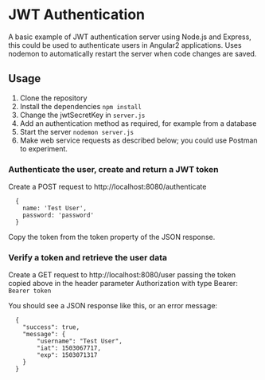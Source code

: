 # JWT Authentication

A basic example of JWT authentication server using Node.js and Express, this could be used to authenticate users in Angular2 applications. Uses nodemon to automatically restart the server when code changes are saved.

## Usage

1. Clone the repository
2. Install the dependencies `npm install`
3. Change the jwtSecretKey in `server.js`
4. Add an authentication method as required, for example from a database
5. Start the server `nodemon server.js`
6. Make web service requests as described below; you could use Postman to experiment.

### Authenticate the user, create and return a JWT token

Create a POST request to http://localhost:8080/authenticate

```
  {
    name: 'Test User',
    password: 'password'
  }
```

Copy the token from the token property of the JSON response.

### Verify a token and retrieve the user data

Create a GET request to http://localhost:8080/user passing the token copied above in the header parameter Authorization with type Bearer: ```Bearer token```

You should see a JSON response like this, or an error message:

```
  {
    "success": true,
    "message": {
        "username": "Test User",
        "iat": 1503067717,
        "exp": 1503071317
    }
  }
```
